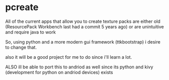# pcreate
All of the current apps that allow you to create texture packs are either old (ResourcePack Workbench last had a commit 5 years ago)
or are unintuitive and require java to work

So, using python and a more modern gui framework (ttkbootstrap) i desire
to change that.

also it will be a good project for me to do since i'll learn a lot.

ALSO ill be able to port this to andriod as well since its python and kivy (development for python on andriod devices) exists
